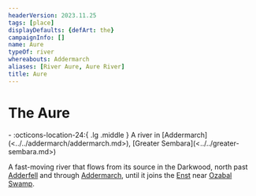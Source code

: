```yaml
---
headerVersion: 2023.11.25
tags: [place]
displayDefaults: {defArt: the}
campaignInfo: []
name: Aure
typeOf: river
whereabouts: Addermarch
aliases: [River Aure, Aure River]
title: Aure
---
```

# The Aure
<div class="grid cards ext-narrow-margin ext-one-column" markdown>
-    :octicons-location-24:{ .lg .middle } A river in [Addermarch](<../../addermarch/addermarch.md>), [Greater Sembara](<../../greater-sembara.md>)  
</div>


A fast-moving river that flows from its source in the Darkwood, north past [Adderfell](<../../addermarch/adderfell.md>) and through [Addermarch](<../../addermarch/addermarch.md>), until it joins the [Enst](<./enst.md>) near [Ozabal Swamp](<../../ozabal.md>).